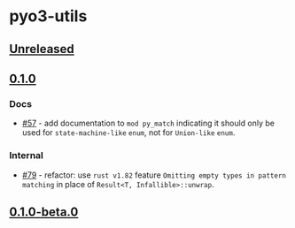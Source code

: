 # pyo3-utils

## [Unreleased]

## [0.1.0]

### Docs

- [#57](https://github.com/WSH032/pytauri/pull/57) - add documentation to `mod py_match` indicating it should only be used for `state-machine-like` `enum`, not for `Union-like` `enum`.

### Internal

- [#79](https://github.com/WSH032/pytauri/pull/79) - refactor: use `rust v1.82` feature `Omitting empty types in pattern matching` in place of `Result<T, Infallible>::unwrap`.

## [0.1.0-beta.0]

[unreleased]: https://github.com/WSH032/pytauri/tree/HEAD
[0.1.0]: https://github.com/WSH032/pytauri/releases/tag/rs/pyo3-utils/v0.1.0
[0.1.0-beta.0]: https://github.com/WSH032/pytauri/releases/tag/rs/pyo3-utils/v0.1.0-beta.0
